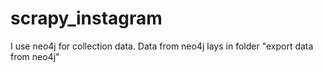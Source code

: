 # scrapy_instagram
I use neo4j for collection data.
Data from neo4j lays in folder "export data from neo4j"